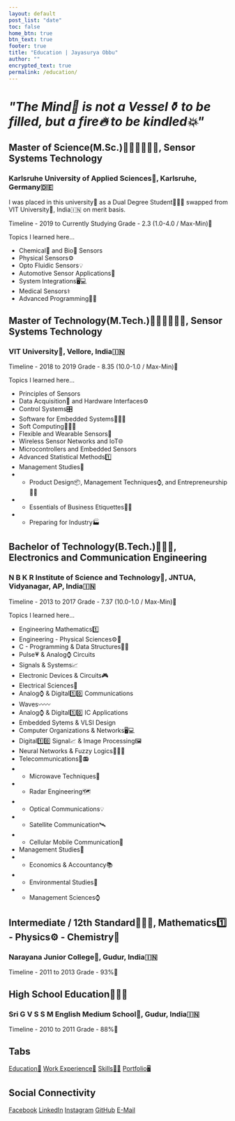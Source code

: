 ```yaml
---
layout: default
post_list: "date"
toc: false
home_btn: true
btn_text: true
footer: true
title: "Education | Jayasurya Obbu"
author: ""
encrypted_text: true
permalink: /education/
---
```


# _"The Mind🧠 is not a Vessel⚱️ to be filled, but a fire🔥 to be kindled💥"_ 

## Master of Science(M.Sc.)👨🏻‍🎓👨🏻‍🎓, Sensor Systems Technology
### Karlsruhe University of Applied Sciences🏫, Karlsruhe, Germany🇩🇪

I was placed in this university🏫 as a Dual Degree Student👨🏻‍🎓 swapped from VIT University🏫, India🇮🇳 on merit basis.

Timeline - 2019 to Currently Studying
Grade - 2.3 (1.0-4.0 / Max-Min)📜

Topics I learned here...

* Chemical🧪 and Bio🧬 Sensors
* Physical Sensors⚙️
* Opto Fluidic Sensors💡
* Automotive Sensor Applications🚗
* System Integrations🖥️💻
* Medical Sensors⚕️
* Advanced Programming👨‍💻

## Master of Technology(M.Tech.)👨🏻‍🎓👨🏻‍🎓, Sensor Systems Technology
### VIT University🏫, Vellore, India🇮🇳

Timeline - 2018 to 2019
Grade - 8.35 (10.0-1.0 / Max-Min)📜

Topics I learned here...

* Principles of Sensors
* Data Acquisition📄 and Hardware Interfaces⚙️
* Control Systems🎛️
* Software for Embedded Systems📄👨‍💻
* Soft Computing🧠👨‍💻
* Flexible and Wearable Sensors👘
* Wireless Sensor Networks and IoT🌐
* Microcontrollers and Embedded Sensors
* Advanced Statistical Methods1️⃣
* Management Studies📖
* *	Product Design📦, Management Techniques⌚, and Entrepreneurship👨‍💼
* *	Essentials of Business Etiquettes👨‍💼
* *	Preparing for Industry🏭

## Bachelor of Technology(B.Tech.)👨🏻‍🎓, Electronics and Communication Engineering
### N B K R Institute of Science and Technology🏫, JNTUA, Vidyanagar, AP, India🇮🇳

Timeline - 2013 to 2017
Grade - 7.37 (10.0-1.0 / Max-Min)📜

Topics I learned here...

* Engineering Mathematics1️⃣
* Engineering - Physical Sciences⚙️🧪
* C - Programming & Data Structures👨‍💻
* Pulse💗 & Analog⌚ Circuits
* Signals & Systems📈
* Electronic Devices & Circuits🎮
* Electrical Sciences🔌
* Analog⌚ & Digital1️⃣0️⃣ Communications
* Waves〰️〰️
* Analog⌚ & Digital1️⃣0️⃣ IC Applications
* Embedded Sytems & VLSI Design
* Computer Organizations & Networks🖥️💻
* Digital1️⃣0️⃣ Signal📈 & Image Processing🖼️
* Neural Networks & Fuzzy Logics🧠👨‍💻
* Telecommunications📱📻
* *	Microwave Techniques📡
* *	Radar Engineering🗺️
* *	Optical Communications💡
* * Satellite Communication🛰️
* *	Cellular Mobile Communication📶
* Management Studies📖
* *	Economics & Accountancy📚
* *	Environmental Studies🌳
* *	Management Sciences⌚

## Intermediate / 12th Standard👨🏻‍🎓, Mathematics1️⃣ - Physics⚙️ - Chemistry🧪
### Narayana Junior College🏫, Gudur, India🇮🇳

Timeline - 2011 to 2013
Grade - 93%📜

## High School Education👨🏻‍🎓
### Sri G V S S M English Medium School🏫, Gudur, India🇮🇳

Timeline - 2010 to 2011
Grade - 88%📜

## Tabs

[Education📖](education.md) [Work Experience💼](work-experience.md) [Skills🤹🏼](skills.md) [Portfolio🖥️](portfolio.md)

## Social Connectivity

[Facebook](https://www.facebook.com/jayasurya.obbu/) [LinkedIn](https://www.linkedin.com/in/jayasurya-obbu/) [Instagram](https://www.instagram.com/mr__circuit/) [GitHub](https://github.com/mr-circuit) [E-Mail]( mailto:hello@jayasurya.me)